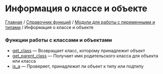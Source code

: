 # Информация о классе и объекте

[Главная](../../../README.md) / [Справочник функций](../../funcref.md) /
[Модули для работы с переменными и типами](../vartype.md) / Информация о классе и объекте

### Функции работы с классами и объектами

-   [get_class](./class/get_class.md) &mdash; Возвращает класс, которому принадлежит объект
-   [get_parent_class](./class/get_parent_class.md) &mdash; Получает имя родительского класса для
    объекта или класса
-   [is_a](./class/is_a.md) &mdash; Проверяет, принадлежит ли объект к типу или подтипу
